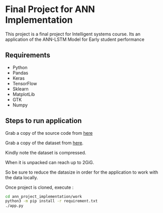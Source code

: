 # Final Project for ANN Implementation
This project is a final project for Intelligent systems course.
Its an application of the ANN-LSTM Model for Early student performance

## Requirements
- Python
- Pandas
- Keras
- TensorFlow
- Sklearn
- MatplotLib
- GTK
- Numpy

## Steps to run application
Grab a copy of the source code from [here](https://github.com/DanielOkyere/ann_project_implementation)

Grab a copy of the dataset from [here](https://drive.google.com/file/d/1S5_k1VPA_U5mX1B7ac_ZxSjw18N1QA-p/view). 

Kindly note the dataset is compressed.

When it is unpacked can reach up to 2GiG. 

So be sure to reduce the datasize in order for the application to work with the data locally.

Once project is cloned, execute :
```bash
cd ann_project_implementation/work
python3 -m pip install -r requirement.txt
./app.py
```